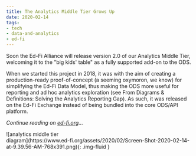```yaml
---
title: The Analytics Middle Tier Grows Up
date: 2020-02-14
tags:
- tech
- data-and-analytics
- ed-fi
---
```


Soon the Ed-Fi Alliance will release version 2.0 of our Analytics Middle Tier,
welcoming it to the "big kids' table" as a fully supported add-on to the ODS.

When we started this project in 2018, it was with the aim of creating a
production-ready proof-of-concept (a seeming oxymoron, we know) for simplifying
the Ed-Fi Data Model, thus making the ODS more useful for reporting and ad hoc
analytics exploration (see From Diagrams &amp; Definitions: Solving the
Analytics Reporting Gap). As such, it was released on the Ed-Fi Exchange instead
of being bundled into the core ODS/API platform.

_Continue reading on [ed-fi.org](https://www.ed-fi.org/blog/2020/02/the-analytics-middle-tier-grows-up/)&hellip;_

<div class="text--center">
![analytics middle tier
</div>
diagram](https://www.ed-fi.org/assets/2020/02/Screen-Shot-2020-02-14-at-9.39.56-AM-768x391.png){: .img-fluid }
